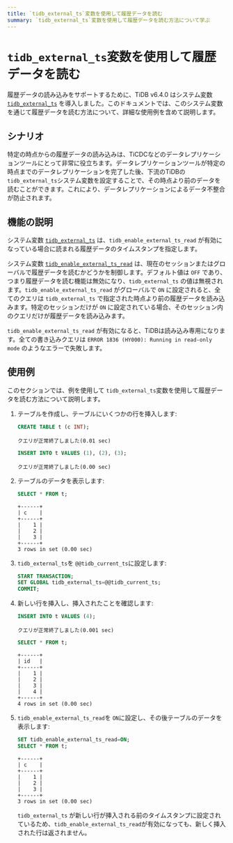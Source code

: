 ```yaml
---
title: `tidb_external_ts`変数を使用して履歴データを読む
summary: `tidb_external_ts`変数を使用して履歴データを読む方法について学ぶ
---
```


# `tidb_external_ts`変数を使用して履歴データを読む

履歴データの読み込みをサポートするために、TiDB v6.4.0 はシステム変数 [`tidb_external_ts`](/system-variables.md#tidb_external_ts-new-in-v640) を導入しました。このドキュメントでは、このシステム変数を通じて履歴データを読む方法について、詳細な使用例を含めて説明します。

## シナリオ

特定の時点からの履歴データの読み込みは、TiCDCなどのデータレプリケーションツールにとって非常に役立ちます。データレプリケーションツールが特定の時点までのデータレプリケーションを完了した後、下流のTiDBの`tidb_external_ts`システム変数を設定することで、その時点より前のデータを読むことができます。これにより、データレプリケーションによるデータ不整合が防止されます。

## 機能の説明

システム変数 [`tidb_external_ts`](/system-variables.md#tidb_external_ts-new-in-v640) は、`tidb_enable_external_ts_read` が有効になっている場合に読まれる履歴データのタイムスタンプを指定します。

システム変数 [`tidb_enable_external_ts_read`](/system-variables.md#tidb_enable_external_ts_read-new-in-v640) は、現在のセッションまたはグローバルで履歴データを読むかどうかを制御します。デフォルト値は `OFF` であり、つまり履歴データを読む機能は無効になり、`tidb_external_ts` の値は無視されます。`tidb_enable_external_ts_read` がグローバルで `ON` に設定されると、全てのクエリは `tidb_external_ts` で指定された時点より前の履歴データを読み込みます。特定のセッションだけが `ON` に設定されている場合、そのセッション内のクエリだけが履歴データを読み込みます。

`tidb_enable_external_ts_read` が有効になると、TiDBは読み込み専用になります。全ての書き込みクエリは `ERROR 1836 (HY000): Running in read-only mode` のようなエラーで失敗します。

## 使用例

このセクションでは、例を使用して `tidb_external_ts`変数を使用して履歴データを読む方法について説明します。

1. テーブルを作成し、テーブルにいくつかの行を挿入します:

    ```sql
    CREATE TABLE t (c INT);
    ```

    ```
    クエリが正常終了しました(0.01 sec)
    ```

    ```sql
    INSERT INTO t VALUES (1), (2), (3);
    ```

    ```
    クエリが正常終了しました(0.00 sec)
    ```

2. テーブルのデータを表示します:

    ```sql
    SELECT * FROM t;
    ```

    ```
    +------+
    | c    |
    +------+
    |    1 |
    |    2 |
    |    3 |
    +------+
    3 rows in set (0.00 sec)
    ```

3. `tidb_external_ts`を `@@tidb_current_ts`に設定します:

    ```sql
    START TRANSACTION;
    SET GLOBAL tidb_external_ts=@@tidb_current_ts;
    COMMIT;
    ```

4. 新しい行を挿入し、挿入されたことを確認します:

    ```sql
    INSERT INTO t VALUES (4);
    ```

    ```
    クエリが正常終了しました(0.001 sec)
    ```

    ```sql
    SELECT * FROM t;
    ```

    ```
    +------+
    | id   |
    +------+
    |    1 |
    |    2 |
    |    3 |
    |    4 |
    +------+
    4 rows in set (0.00 sec)
    ```

5. `tidb_enable_external_ts_read`を `ON`に設定し、その後テーブルのデータを表示します:

    ```sql
    SET tidb_enable_external_ts_read=ON;
    SELECT * FROM t;
    ```

    ```
    +------+
    | c    |
    +------+
    |    1 |
    |    2 |
    |    3 |
    +------+
    3 rows in set (0.00 sec)
    ```

    `tidb_external_ts` が新しい行が挿入される前のタイムスタンプに設定されているため、`tidb_enable_external_ts_read`が有効になっても、新しく挿入された行は返されません。